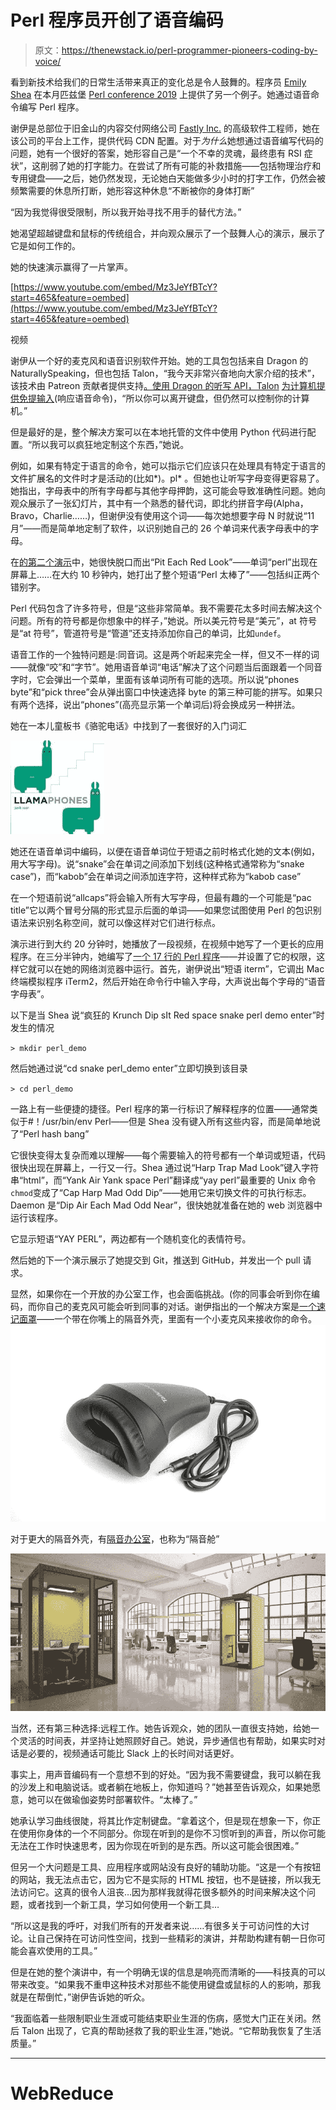 # Perl 程序员开创了语音编码

> 原文：<https://thenewstack.io/perl-programmer-pioneers-coding-by-voice/>

看到新技术给我们的日常生活带来真正的变化总是令人鼓舞的。程序员 [Emily Shea](https://twitter.com/yomilly) 在本月匹兹堡 [Perl conference 2019](https://perlconference.us/tpc-2019-pit/2019/06/25/thank-you-for-coming/) 上提供了另一个例子。她通过语音命令编写 Perl 程序。

谢伊是总部位于旧金山的内容交付网络公司 [Fastly Inc.](https://www.fastly.com/) 的高级软件工程师，她在该公司的平台上工作，提供代码 CDN 配置。对于*为什么*她想通过语音编写代码的问题，她有一个很好的答案，她形容自己是“一个不幸的灵魂，最终患有 RSI 症状”，这削弱了她的打字能力。在尝试了所有可能的补救措施——包括物理治疗和专用键盘——之后，她仍然发现，无论她白天能做多少小时的打字工作，仍然会被频繁需要的休息所打断，她形容这种休息“不断被你的身体打断”

“因为我觉得很受限制，所以我开始寻找不用手的替代方法。”

她渴望超越键盘和鼠标的传统组合，并向观众展示了一个鼓舞人心的演示，展示了它是如何工作的。

她的快速演示赢得了一片掌声。

[https://www.youtube.com/embed/Mz3JeYfBTcY?start=465&feature=oembed](https://www.youtube.com/embed/Mz3JeYfBTcY?start=465&feature=oembed)

视频

谢伊从一个好的麦克风和语音识别软件开始。她的工具包包括来自 Dragon 的 NaturallySpeaking，但也包括 Talon，“我今天非常兴奋地向大家介绍的技术”，该技术由 Patreon 贡献者提供支持[。使用 Dragon 的听写 API，Talon](https://www.patreon.com/lunixbochs) [为计算机提供免提输入](https://talonvoice.com/)(响应语音命令)，“所以你可以离开键盘，但仍然可以控制你的计算机。”

但是最好的是，整个解决方案可以在本地托管的文件中使用 Python 代码进行配置。“所以我可以疯狂地定制这个东西，”她说。

例如，如果有特定于语言的命令，她可以指示它们应该只在处理具有特定于语言的文件扩展名的文件时才是活动的(比如*)。pl* 。但她也让听写字母变得更容易了。她指出，字母表中的所有字母都与其他字母押韵，这可能会导致准确性问题。她向观众展示了一张幻灯片，其中有一个熟悉的替代词，即北约拼音字母(Alpha，Bravo，Charlie……)，但谢伊没有使用这个词——每次她想要字母 N 时就说“11 月”——而是简单地定制了软件，以识别她自己的 26 个单词来代表字母表中的字母。

在[的第二个演示](https://www.youtube.com/watch?v=Mz3JeYfBTcY&feature=youtu.be&t=770)中，她很快脱口而出“Pit Each Red Look”——单词“perl”出现在屏幕上……在大约 10 秒钟内，她打出了整个短语“Perl 太棒了”——包括纠正两个错别字。

Perl 代码包含了许多符号，但是“这些非常简单。我不需要花太多时间去解决这个问题。所有的符号都是你想象中的样子，”她说。所以美元符号是“美元”，at 符号是“at 符号”，管道符号是“管道”还支持添加你自己的单词，比如`undef`。

语音工作的一个独特问题是:同音词。这是两个听起来完全一样，但又不一样的词——就像“咬”和“字节”。她用语音单词“电话”解决了这个问题当后面跟着一个同音字时，它会弹出一个菜单，里面有该单词所有可能的选项。所以说“phones byte”和“pick three”会从弹出窗口中快速选择 byte 的第三种可能的拼写。如果只有两个选择，说出“phones”(高亮显示第一个单词后)将会换成另一种拼法。

她在一本儿童板书《骆驼电话》中找到了一套很好的入门词汇

![Llamaphones book cover (via Amazon) ](img/c0369c0e85894aa057a617793f1a455c.png)

她还在语音单词中编码，以便在语音单词位于短语之前时格式化她的文本(例如，用大写字母)。说“snake”会在单词之间添加下划线(这种格式通常称为“snake case”)，而“kabob”会在单词之间添加连字符，这种样式称为“kabob case”

在一个短语前说“allcaps”将会输入所有大写字母，但最有趣的一个可能是“pac title”它以两个冒号分隔的形式显示后面的单词——如果您试图使用 Perl 的包识别语法来识别名称空间，就可以像这样对它们进行标点。

演示进行到大约 20 分钟时，她播放了一段视频，在视频中她写了一个更长的应用程序。在三分半钟内，她编写了[一个 17 行的 Perl 程序](https://github.com/2shea/random_emoji)——并设置了它的权限，这样它就可以在她的网络浏览器中运行。首先，谢伊说出“短语 iterm”，它调出 Mac 终端模拟程序 iTerm2，然后开始在命令行中输入字母，大声说出每个字母的“语音字母表”。

以下是当 Shea 说“疯狂的 Krunch Dip sIt Red space snake perl demo enter”时发生的情况

`> mkdir perl_demo`

然后她通过说“cd snake perl_demo enter”立即切换到该目录

`> cd perl_demo`

一路上有一些便捷的捷径。Perl 程序的第一行标识了解释程序的位置——通常类似于#！/usr/bin/env Perl——但是 Shea 没有键入所有这些内容，而是简单地说了“Perl hash bang”

它很快变得太复杂而难以理解——每个需要输入的符号都有一个单词或短语，代码很快出现在屏幕上，一行又一行。Shea 通过说“Harp Trap Mad Look”键入字符串“html”，而“Yank Air Yank space Perl”翻译成“yay perl”最重要的 Unix 命令`chmod`变成了“Cap Harp Mad Odd Dip”——她用它来切换文件的可执行标志。Daemon 是“Dip Air Each Mad Odd Near”，很快她就准备在她的 web 浏览器中运行该程序。

它显示短语“YAY PERL”，两边都有一个随机变化的表情符号。

然后她的下一个演示展示了她提交到 Git，推送到 GitHub，并发出一个 pull 请求。

显然，如果你在一个开放的办公室工作，也会面临挑战。(你的同事会听到你在编码，而你自己的麦克风可能会听到同事的对话。谢伊指出的一个解决方案是[一个速记面罩](https://talktech.com/stenomask-steno-sr/)——一个带在你嘴上的隔音外壳，里面有一个小麦克风来接收你的命令。
[![Stenomask (via TalkTech dot com)](img/ab901327b67c51c9d707f53e96e003b1.png)](https://talktech.com/stenomask-steno-sr/)

对于更大的隔音外壳，有[隔音办公室](https://www.archiproducts.com/en/products/office-booths/acoustic/2)，也称为“隔音舱”

[![Furniko focus room (via Archiproducts dot com)](img/a5918a4027542af09d933ef8f4bcd392.png)](https://www.archiproducts.com/en/products/office-booths/acoustic/2)

当然，还有第三种选择:远程工作。她告诉观众，她的团队一直很支持她，给她一个灵活的时间表，并坚持让她照顾好自己。她说，异步通信也有帮助，如果实时对话是必要的，视频通话可能比 Slack 上的长时间对话更好。

事实上，用声音编码有一个意想不到的好处。“因为我不需要键盘，我可以躺在我的沙发上和电脑说话。或者躺在地板上，你知道吗？”她甚至告诉观众，如果她愿意，她可以在做瑜伽姿势时部署软件。“太棒了。”

她承认学习曲线很陡，将其比作定制键盘。“拿着这个，但是现在想象一下，你正在使用你身体的一个不同部分。你现在听到的是你不习惯听到的声音，所以你可能无法在工作时快速思考，因为你现在听到的是东西。所以这可能会很困难。”

但另一个大问题是工具、应用程序或网站没有良好的辅助功能。“这是一个有按钮的网站，我无法点击它，因为它不是实际的 HTML 按钮，也不是链接，所以我无法访问它。这真的很令人沮丧…因为那样我就得花很多额外的时间来解决这个问题，或者找到一个新工具，学习如何使用一个新工具…

“所以这是我的呼吁，对我们所有的开发者来说……有很多关于可访问性的大讨论。让自己保持在可访问性空间，找到一些精彩的演讲，并帮助构建有朝一日你可能会喜欢使用的工具。”

但是在她的整个演讲中，有一个明确无误的信息是响亮而清晰的——科技真的可以带来改变。“如果我不重申这种技术对那些不能使用键盘或鼠标的人的影响，那我就是在帮倒忙，”谢伊告诉她的听众。

“我面临着一些限制职业生涯或可能结束职业生涯的伤病，感觉大门正在关闭。然后 Talon 出现了，它真的帮助拯救了我的职业生涯，”她说。“它帮助我恢复了生活质量。”

* * *

# WebReduce

<svg xmlns:xlink="http://www.w3.org/1999/xlink" viewBox="0 0 68 31" version="1.1"><title>Group</title> <desc>Created with Sketch.</desc></svg>